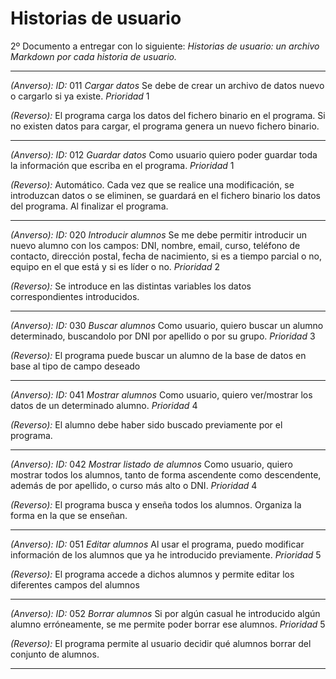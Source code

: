 # Historias de usuario
2º Documento a entregar con lo siguiente:
*Historias de usuario: un archivo Markdown por cada historia
de usuario.*
***
*(Anverso):*
*ID:* 011 *Cargar datos*
Se debe de crear un archivo de datos nuevo o cargarlo si ya existe.
*Prioridad* 1

*(Reverso):*
El programa carga los datos del fichero binario en el programa. Si no existen datos para cargar, el programa genera un nuevo fichero binario.
***
*(Anverso):*
*ID:* 012 *Guardar datos*
Como usuario quiero poder guardar toda la información que escriba en el programa.
*Prioridad* 1

*(Reverso):*
Automático. Cada vez que se realice una modificación, se introduzcan datos o se eliminen, se guardará en el fichero binario los datos del programa.
Al finalizar el programa.
***
*(Anverso):*
*ID:* 020 *Introducir alumnos*
Se me debe permitir introducir un nuevo alumno con los campos: DNI, nombre, email,  curso, teléfono de contacto, dirección postal, fecha de nacimiento, si es a tiempo parcial o no, equipo en el que está y si es líder o no.
*Prioridad* 2

*(Reverso):*
Se introduce en las distintas variables los datos correspondientes introducidos.
***
*(Anverso):*
*ID:* 030 *Buscar alumnos*
Como usuario, quiero buscar un alumno determinado, buscandolo por DNI por apellido o por su grupo.
*Prioridad* 3

*(Reverso):*
El programa puede buscar un alumno de la base de datos en base al tipo de campo deseado
***
*(Anverso):*
*ID:* 041 *Mostrar alumnos*
Como usuario, quiero ver/mostrar los datos de un determinado alumno.
*Prioridad* 4

*(Reverso):*
El alumno debe haber sido buscado previamente por el programa.
***
*(Anverso):*
*ID:* 042 *Mostrar listado de alumnos*
Como usuario, quiero mostrar todos los alumnos, tanto de forma ascendente como descendente, además de por apellido, o curso más alto o DNI.
*Prioridad* 4

*(Reverso):*
El programa busca y enseña todos los alumnos. Organiza la forma en la que se enseñan.
***
*(Anverso):*
*ID:* 051 *Editar alumnos*
Al usar el programa, puedo modificar información de los alumnos que ya he introducido previamente.
*Prioridad* 5

*(Reverso):*
El programa accede a dichos alumnos y permite editar los diferentes campos del alumnos
***
*(Anverso):*
*ID:* 052 *Borrar alumnos*
Si por algún casual he introducido algún alumno erróneamente, se me permite poder borrar ese alumnos.
*Prioridad* 5

*(Reverso):*
El programa permite al usuario decidir qué alumnos borrar del conjunto de alumnos.
***
